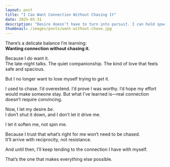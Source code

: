 ```yaml
---
layout: post
title: "I Can Want Connection Without Chasing It"
date: 2025-05-31
description: "Desire doesn’t have to turn into pursuit. I can hold space for what I long for—without running after it."
thumbnail: /images/posts/want-without-chase.jpg
---
```


There’s a delicate balance I’m learning:  
**Wanting connection without chasing it.**

Because I *do* want it.  
The late-night talks. The quiet companionship. The kind of love that feels safe and spacious.

But I no longer want to lose myself trying to *get* it.

I used to chase. I’d overextend. I’d prove I was worthy. I’d hope my effort would make someone stay. But what I’ve learned is—real connection doesn’t require convincing.

Now, I let my desire *be*.  
I don’t shut it down, and I don’t let it drive me.

I let it soften me, not spin me.

Because I trust that what’s right for me won’t need to be chased.  
It’ll arrive with reciprocity, not resistance.

And until then, I’ll keep tending to the connection I have with myself.

That’s the one that makes everything else possible.
